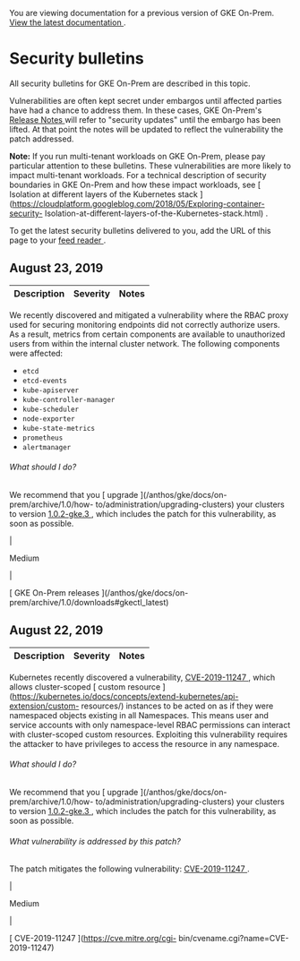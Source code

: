 You are viewing documentation for a previous version of GKE On-Prem. [ View
the latest documentation ](/anthos/gke/docs/on-prem) .

#  Security bulletins

All security bulletins for GKE On-Prem are described in this topic.

Vulnerabilities are often kept secret under embargos until affected parties
have had a chance to address them. In these cases, GKE On-Prem's [ Release
Notes ](/anthos/gke/docs/on-prem/archive/1.0/release-notes) will refer to
"security updates" until the embargo has been lifted. At that point the notes
will be updated to reflect the vulnerability the patch addressed.

**Note:** If you run multi-tenant workloads on GKE On-Prem, please pay
particular attention to these bulletins. These vulnerabilities are more likely
to impact multi-tenant workloads. For a technical description of security
boundaries in GKE On-Prem and how these impact workloads, see [ Isolation at
different layers of the Kubernetes stack
](https://cloudplatform.googleblog.com/2018/05/Exploring-container-security-
Isolation-at-different-layers-of-the-Kubernetes-stack.html) .

To get the latest security bulletins delivered to you, add the URL of this
page to your [ feed reader
](https://wikipedia.org/wiki/Comparison_of_feed_aggregators) .

##  August 23, 2019

Description  |  Severity  |  Notes  
---|---|---  
  
We recently discovered and mitigated a vulnerability where the RBAC proxy used
for securing monitoring endpoints did not correctly authorize users. As a
result, metrics from certain components are available to unauthorized users
from within the internal cluster network. The following components were
affected:

  * ` etcd `
  * ` etcd-events `
  * ` kube-apiserver `
  * ` kube-controller-manager `
  * ` kube-scheduler `
  * ` node-exporter `
  * ` kube-state-metrics `
  * ` prometheus `
  * ` alertmanager `

######  What should I do?

We recommend that you [ upgrade ](/anthos/gke/docs/on-prem/archive/1.0/how-
to/administration/upgrading-clusters) your clusters to version [ 1.0.2-gke.3
](/anthos/gke/docs/on-prem/archive/1.0/downloads#gkectl_latest) , which
includes the patch for this vulnerability, as soon as possible.

|

Medium

|

[ GKE On-Prem releases ](/anthos/gke/docs/on-
prem/archive/1.0/downloads#gkectl_latest)  
  
##  August 22, 2019

Description  |  Severity  |  Notes  
---|---|---  
  
Kubernetes recently discovered a vulnerability, [ CVE-2019-11247
](https://cve.mitre.org/cgi-bin/cvename.cgi?name=CVE-2019-11247) , which
allows cluster-scoped [ custom resource
](https://kubernetes.io/docs/concepts/extend-kubernetes/api-extension/custom-
resources/) instances to be acted on as if they were namespaced objects
existing in all Namespaces. This means user and service accounts with only
namespace-level RBAC permissions can interact with cluster-scoped custom
resources. Exploiting this vulnerability requires the attacker to have
privileges to access the resource in any namespace.

######  What should I do?

We recommend that you [ upgrade ](/anthos/gke/docs/on-prem/archive/1.0/how-
to/administration/upgrading-clusters) your clusters to version [ 1.0.2-gke.3
](/anthos/gke/docs/on-prem/archive/1.0/downloads#gkectl_latest) , which
includes the patch for this vulnerability, as soon as possible.

######  What vulnerability is addressed by this patch?

The patch mitigates the following vulnerability: [ CVE-2019-11247
](https://cve.mitre.org/cgi-bin/cvename.cgi?name=CVE-2019-11247) .

|

Medium

|

[ CVE-2019-11247 ](https://cve.mitre.org/cgi-
bin/cvename.cgi?name=CVE-2019-11247)

